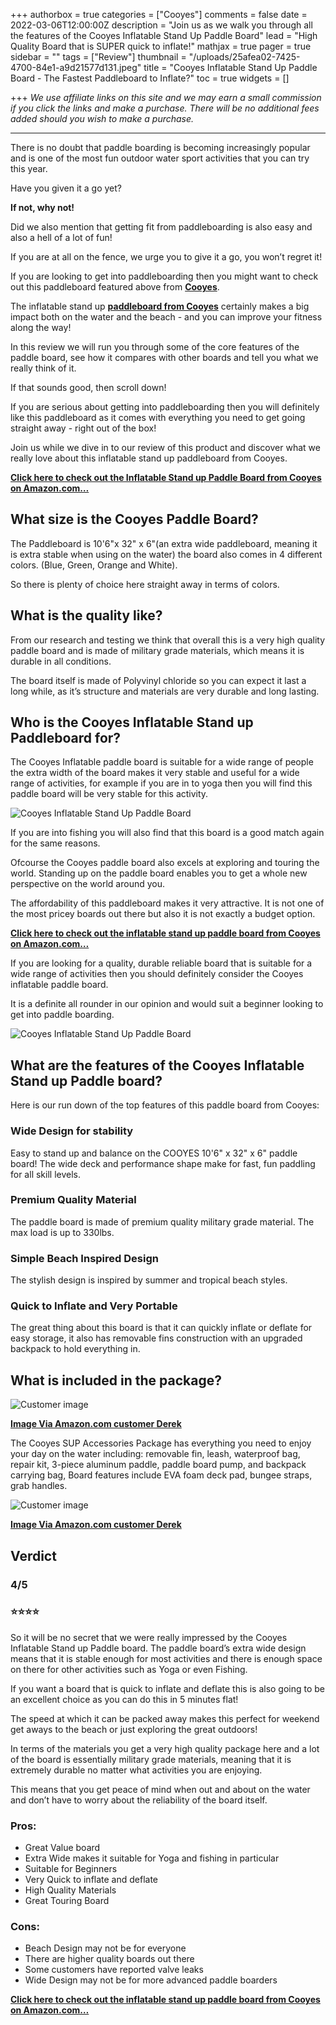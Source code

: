 +++
authorbox = true
categories = ["Cooyes"]
comments = false
date = 2022-03-06T12:00:00Z
description = "Join us as we walk you through all the features of the Cooyes Inflatable Stand Up Paddle Board"
lead = "High Quality Board that is SUPER quick to inflate!"
mathjax = true
pager = true
sidebar = ""
tags = ["Review"]
thumbnail = "/uploads/25afea02-7425-4700-84e1-a9d21577d131.jpeg"
title = "Cooyes Inflatable Stand Up Paddle Board - The Fastest Paddleboard to Inflate?"
toc = true
widgets = []

+++
_We use affiliate links on this site and we may earn a small commission if you click the links and make a purchase. There will be no additional fees added should you wish to make a purchase._

***

There is no doubt that paddle boarding is becoming increasingly popular and is one of the most fun outdoor water sport activities that you can try this year.

Have you given it a go yet?

**If not, why not!**

Did we also mention that getting fit from paddleboarding is also easy and also a hell of a lot of fun!

If you are at all on the fence, we urge you to give it a go, you won’t regret it!

If you are looking to get into paddleboarding then you might want to check out this paddleboard featured above from [**Cooyes**](/categories/cooyes/).

The inflatable stand up [**paddleboard from Cooyes**](/categories/cooyes/) certainly makes a big impact both on the water and the beach - and you can improve your fitness along the way!

In this review we will run you through some of the core features of the paddle board, see how it compares with other boards and tell you what we really think of it.

If that sounds good, then scroll down!

If you are serious about getting into paddleboarding then you will definitely like this paddleboard as it comes with everything you need to get going straight away - right out of the box!

Join us while we dive in to our review of this product and discover what we really love about this inflatable stand up paddleboard from Cooyes.

[**Click here to check out the Inflatable Stand up Paddle Board from Cooyes on Amazon.com…**](https://www.amazon.com/Cooyes-Inflatable-Accessories-Backpack-Waterproof/dp/B08SMFYKJ4?crid=1HUPMQIRT3ZNH&keywords=Cooyes%2BInflatable%2BStand%2BUp%2BPaddle%2BBoard&qid=1646566383&sprefix=cooyes%2Binflatable%2Bstand%2Bup%2Bpaddle%2Bboard%2Caps%2C322&sr=8-1-spons&spLa=ZW5jcnlwdGVkUXVhbGlmaWVyPUEyV05HUUEyU1ZEOTNXJmVuY3J5cHRlZElkPUEwMDAwMzc1V0c0SEw5ODFQQThUJmVuY3J5cHRlZEFkSWQ9QTAxMzc3MTAzMTRaV1IyMThXSFQ1JndpZGdldE5hbWU9c3BfYXRmJmFjdGlvbj1jbGlja1JlZGlyZWN0JmRvTm90TG9nQ2xpY2s9dHJ1ZQ&th=1&linkCode=ll1&tag=paddleboardmaster-20&linkId=5a8f9ad4cbad270dee16f1d05f8ec46a&language=en_US&ref_=as_li_ss_tl)

## What size is the Cooyes Paddle Board?

The Paddleboard is 10'6"x 32" x 6"(an extra wide paddleboard, meaning it is extra stable when using on the water) the board also comes in 4 different colors. (Blue, Green, Orange and White).

So there is plenty of choice here straight away in terms of colors.

## What is the quality like?

From our research and testing we think that overall this is a very high quality paddle board and is made of military grade materials, which means it is durable in all conditions.

The board itself is made of ‎Polyvinyl chloride so you can expect it last a long while, as it’s structure and materials are very durable and long lasting.

## Who is the Cooyes Inflatable Stand up Paddleboard for?

The Cooyes Inflatable paddle board is suitable for a wide range of people the extra width of the board makes it very stable and useful for a wide range of activities, for example if you are in to yoga then you will find this paddle board will be very stable for this activity.

![Cooyes Inflatable Stand Up Paddle Board](/uploads/3114505f-d18c-4951-bac8-769d0de778d9.jpeg "Cooyes Inflatable Stand Up Paddle Board")

If you are into fishing you will also find that this board is a good match again for the same reasons.

Ofcourse the Cooyes paddle board also excels at exploring and touring the world.  Standing up on the paddle board enables you to get a whole new perspective on the world around you.

The affordability of this paddleboard makes it very attractive.  It is not one of the most pricey boards out there but also it is not exactly a budget option.

[**Click here to check out the inflatable stand up paddle board from Cooyes on Amazon.com…**](https://www.amazon.com/Cooyes-Inflatable-Accessories-Backpack-Waterproof/dp/B08SMFYKJ4?crid=1HUPMQIRT3ZNH&keywords=Cooyes%2BInflatable%2BStand%2BUp%2BPaddle%2BBoard&qid=1646566383&sprefix=cooyes%2Binflatable%2Bstand%2Bup%2Bpaddle%2Bboard%2Caps%2C322&sr=8-1-spons&spLa=ZW5jcnlwdGVkUXVhbGlmaWVyPUEyV05HUUEyU1ZEOTNXJmVuY3J5cHRlZElkPUEwMDAwMzc1V0c0SEw5ODFQQThUJmVuY3J5cHRlZEFkSWQ9QTAxMzc3MTAzMTRaV1IyMThXSFQ1JndpZGdldE5hbWU9c3BfYXRmJmFjdGlvbj1jbGlja1JlZGlyZWN0JmRvTm90TG9nQ2xpY2s9dHJ1ZQ&th=1&linkCode=ll1&tag=paddleboardmaster-20&linkId=5a8f9ad4cbad270dee16f1d05f8ec46a&language=en_US&ref_=as_li_ss_tl)

If you are looking for a quality, durable reliable board that is suitable for a wide range of activities then you should definitely consider the Cooyes inflatable paddle board.

It is a definite all rounder in our opinion and would suit a beginner looking to get into paddle boarding.

![Cooyes Inflatable Stand Up Paddle Board](/uploads/c9a424c6-6bec-46ff-862f-f443a7f9e430.jpeg "Cooyes Inflatable Stand Up Paddle Board")

## What are the features of the Cooyes Inflatable Stand up Paddle board?

Here is our run down of the top features of this paddle board from Cooyes:

### Wide Design for stability

Easy to stand up and balance on the COOYES 10'6" x 32" x 6" paddle board! The wide deck and performance shape make for fast, fun paddling for all skill levels.

### Premium Quality Material

The paddle board is made of premium quality military grade material. The max load is up to 330lbs.

### Simple Beach Inspired Design

The stylish design is inspired by summer and tropical beach styles.

### Quick to Inflate and Very Portable

The great thing about this board is that it can quickly inflate or deflate for easy storage, it also has removable fins construction with an upgraded backpack to hold everything in.

## What is included in the package?

![Customer image](https://m.media-amazon.com/images/I/81jeuQbejmL.jpg)

[**Image Via Amazon.com customer Derek**](https://www.amazon.com/Cooyes-Inflatable-Accessories-Backpack-Waterproof/dp/B08SMFYKJ4?crid=1HUPMQIRT3ZNH&keywords=Cooyes%2BInflatable%2BStand%2BUp%2BPaddle%2BBoard&qid=1646566383&sprefix=cooyes%2Binflatable%2Bstand%2Bup%2Bpaddle%2Bboard%2Caps%2C322&sr=8-1-spons&spLa=ZW5jcnlwdGVkUXVhbGlmaWVyPUEyV05HUUEyU1ZEOTNXJmVuY3J5cHRlZElkPUEwMDAwMzc1V0c0SEw5ODFQQThUJmVuY3J5cHRlZEFkSWQ9QTAxMzc3MTAzMTRaV1IyMThXSFQ1JndpZGdldE5hbWU9c3BfYXRmJmFjdGlvbj1jbGlja1JlZGlyZWN0JmRvTm90TG9nQ2xpY2s9dHJ1ZQ&th=1&linkCode=ll1&tag=paddleboardmaster-20&linkId=5a8f9ad4cbad270dee16f1d05f8ec46a&language=en_US&ref_=as_li_ss_tl)

The Cooyes SUP Accessories Package  has everything you need to enjoy your day on the water including: removable fin, leash, waterproof bag, repair kit, 3-piece aluminum paddle, paddle board pump, and backpack carrying bag, Board features include EVA foam deck pad, bungee straps, grab handles.

![Customer image](https://images-na.ssl-images-amazon.com/images/I/91pTVSzuVYL._SL1600_.jpg)

[**Image Via Amazon.com customer Derek**](https://www.amazon.com/Cooyes-Inflatable-Accessories-Backpack-Waterproof/dp/B08SMFYKJ4?crid=1HUPMQIRT3ZNH&keywords=Cooyes%2BInflatable%2BStand%2BUp%2BPaddle%2BBoard&qid=1646566383&sprefix=cooyes%2Binflatable%2Bstand%2Bup%2Bpaddle%2Bboard%2Caps%2C322&sr=8-1-spons&spLa=ZW5jcnlwdGVkUXVhbGlmaWVyPUEyV05HUUEyU1ZEOTNXJmVuY3J5cHRlZElkPUEwMDAwMzc1V0c0SEw5ODFQQThUJmVuY3J5cHRlZEFkSWQ9QTAxMzc3MTAzMTRaV1IyMThXSFQ1JndpZGdldE5hbWU9c3BfYXRmJmFjdGlvbj1jbGlja1JlZGlyZWN0JmRvTm90TG9nQ2xpY2s9dHJ1ZQ&th=1&linkCode=ll1&tag=paddleboardmaster-20&linkId=5a8f9ad4cbad270dee16f1d05f8ec46a&language=en_US&ref_=as_li_ss_tl)

## Verdict

### 4/5

### ⭐⭐⭐⭐

So it will be no secret that we were really impressed by the Cooyes Inflatable Stand up Paddle board.  The paddle board’s extra wide design means that it is stable enough for most activities and there is enough space on there for other activities such as Yoga or even Fishing.

If you want a board that is quick to inflate and deflate this is also going to be an excellent choice as you can do this in 5 minutes flat!

The speed at which it can be packed away makes this perfect for weekend get aways to the beach or just exploring the great outdoors!

In terms of the materials you get a very high quality package here and a lot of the board is essentially military grade materials, meaning that it is extremely durable no matter what activities you are enjoying.

This means that you get peace of mind when out and about on the water and don’t have to worry about the reliability of the board itself.

### Pros:

* Great Value board
* Extra Wide makes it suitable for Yoga and fishing in particular
* Suitable for Beginners
* Very Quick to inflate and deflate
* High Quality Materials
* Great Touring Board

### Cons:

* Beach Design may not be for everyone
* There are higher quality boards out there
* Some customers have reported valve leaks
* Wide Design may not be for more advanced paddle boarders

[**Click here to check out the inflatable stand up paddle board from Cooyes on Amazon.com…**](https://www.amazon.com/Cooyes-Inflatable-Accessories-Backpack-Waterproof/dp/B08SMFYKJ4?crid=1HUPMQIRT3ZNH&keywords=Cooyes%2BInflatable%2BStand%2BUp%2BPaddle%2BBoard&qid=1646566383&sprefix=cooyes%2Binflatable%2Bstand%2Bup%2Bpaddle%2Bboard%2Caps%2C322&sr=8-1-spons&spLa=ZW5jcnlwdGVkUXVhbGlmaWVyPUEyV05HUUEyU1ZEOTNXJmVuY3J5cHRlZElkPUEwMDAwMzc1V0c0SEw5ODFQQThUJmVuY3J5cHRlZEFkSWQ9QTAxMzc3MTAzMTRaV1IyMThXSFQ1JndpZGdldE5hbWU9c3BfYXRmJmFjdGlvbj1jbGlja1JlZGlyZWN0JmRvTm90TG9nQ2xpY2s9dHJ1ZQ&th=1&linkCode=ll1&tag=paddleboardmaster-20&linkId=5a8f9ad4cbad270dee16f1d05f8ec46a&language=en_US&ref_=as_li_ss_tl)